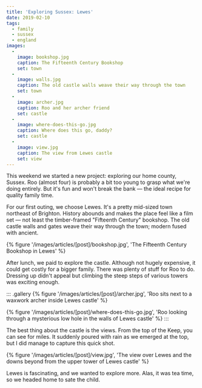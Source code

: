 ```yaml
---
title: 'Exploring Sussex: Lewes'
date: 2019-02-10
tags:
  - family
  - sussex
  - england
images:
  -
    image: bookshop.jpg
    caption: The Fifteenth Century Bookshop
    set: town
  -
    image: walls.jpg
    caption: The old castle walls weave their way through the town
    set: town
  -
    image: archer.jpg
    caption: Roo and her archer friend
    set: castle
  -
    image: where-does-this-go.jpg
    caption: Where does this go, daddy?
    set: castle
  -
    image: view.jpg
    caption: The view from Lewes castle
    set: view 
---
```

This weekend we started a new project: exploring our home county, Sussex. Roo (almost four) is probably a bit too young to grasp what we're doing entirely. But it's fun and won't break the bank — the ideal recipe for quality family time. 

For our first outing, we choose Lewes. It's a pretty mid-sized town northeast of Brighton. History abounds and makes the place feel like a film set — not least the timber-framed "Fifteenth Century" bookshop. The old castle walls and gates weave their way through the town; modern fused with ancient. 

{% figure '/images/articles/[post]/bookshop.jpg', 'The Fifteenth Century Bookshop in Lewes' %}

After lunch, we paid to explore the castle. Although not hugely expensive, it could get costly for a bigger family. There was plenty of stuff for Roo to do. Dressing up didn't appeal but climbing the steep steps of various towers was exciting enough. 

::: .gallery
{% figure '/images/articles/[post]/archer.jpg', 'Roo sits next to a waxwork archer inside Lewes castle' %}

{% figure '/images/articles/[post]/where-does-this-go.jpg', 'Roo looking through a mysterious low hole in the walls of Lewes castle' %}
:::

The best thing about the castle is the views. From the top of the Keep, you can see for miles. It suddenly poured with rain as we emerged at the top, but I did manage to capture this quick shot.

{% figure '/images/articles/[post]/view.jpg', 'The view over Lewes and the downs beyond from the upper tower of Lewes castle' %}

Lewes is fascinating, and we wanted to explore more. Alas, it was tea time, so we headed home to sate the child.